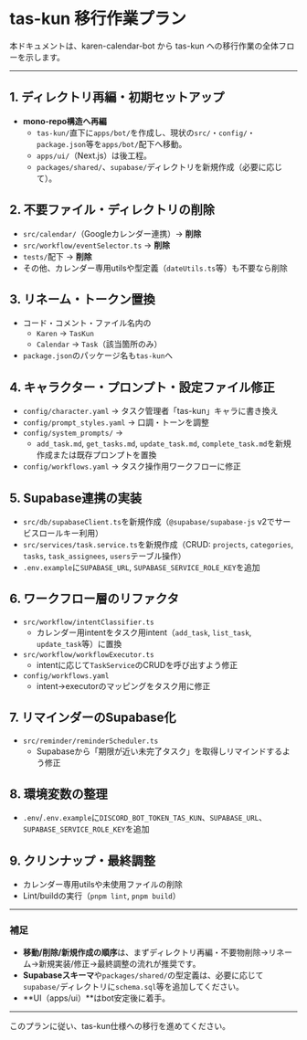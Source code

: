 # tas-kun 移行作業プラン

本ドキュメントは、karen-calendar-bot から tas-kun への移行作業の全体フローを示します。

---

## 1. ディレクトリ再編・初期セットアップ

- **mono-repo構造へ再編**
  - `tas-kun/`直下に`apps/bot/`を作成し、現状の`src/`・`config/`・`package.json`等を`apps/bot/`配下へ移動。
  - `apps/ui/`（Next.js）は後工程。
  - `packages/shared/`、`supabase/`ディレクトリを新規作成（必要に応じて）。

## 2. 不要ファイル・ディレクトリの削除

- `src/calendar/`（Googleカレンダー連携）→ **削除**
- `src/workflow/eventSelector.ts` → **削除**
- `tests/`配下 → **削除**
- その他、カレンダー専用utilsや型定義（`dateUtils.ts`等）も不要なら削除

## 3. リネーム・トークン置換

- コード・コメント・ファイル名内の
  - `Karen` → `TasKun`
  - `Calendar` → `Task`（該当箇所のみ）
- `package.json`のパッケージ名も`tas-kun`へ

## 4. キャラクター・プロンプト・設定ファイル修正

- `config/character.yaml` → タスク管理者「tas-kun」キャラに書き換え
- `config/prompt_styles.yaml` → 口調・トーンを調整
- `config/system_prompts/` →  
  - `add_task.md`, `get_tasks.md`, `update_task.md`, `complete_task.md`を新規作成または既存プロンプトを置換
- `config/workflows.yaml` → タスク操作用ワークフローに修正

## 5. Supabase連携の実装

- `src/db/supabaseClient.ts`を新規作成（`@supabase/supabase-js` v2でサービスロールキー利用）
- `src/services/task.service.ts`を新規作成（CRUD: `projects`, `categories`, `tasks`, `task_assignees`, `users`テーブル操作）
- `.env.example`に`SUPABASE_URL`, `SUPABASE_SERVICE_ROLE_KEY`を追加

## 6. ワークフロー層のリファクタ

- `src/workflow/intentClassifier.ts`  
  - カレンダー用intentをタスク用intent（`add_task`, `list_task`, `update_task`等）に置換
- `src/workflow/workflowExecutor.ts`  
  - intentに応じて`TaskService`のCRUDを呼び出すよう修正
- `config/workflows.yaml`  
  - intent→executorのマッピングをタスク用に修正

## 7. リマインダーのSupabase化

- `src/reminder/reminderScheduler.ts`  
  - Supabaseから「期限が近い未完了タスク」を取得しリマインドするよう修正

## 8. 環境変数の整理

- `.env`/`.env.example`に`DISCORD_BOT_TOKEN_TAS_KUN`、`SUPABASE_URL`、`SUPABASE_SERVICE_ROLE_KEY`を追加

## 9. クリンナップ・最終調整

- カレンダー専用utilsや未使用ファイルの削除
- Lint/buildの実行（`pnpm lint`, `pnpm build`）

---

### 補足

- **移動/削除/新規作成の順序**は、まずディレクトリ再編・不要物削除→リネーム→新規実装/修正→最終調整の流れが推奨です。
- **Supabaseスキーマ**や`packages/shared/`の型定義は、必要に応じて`supabase/`ディレクトリに`schema.sql`等を追加してください。
- **UI（apps/ui）**はbot安定後に着手。

---

このプランに従い、tas-kun仕様への移行を進めてください。 